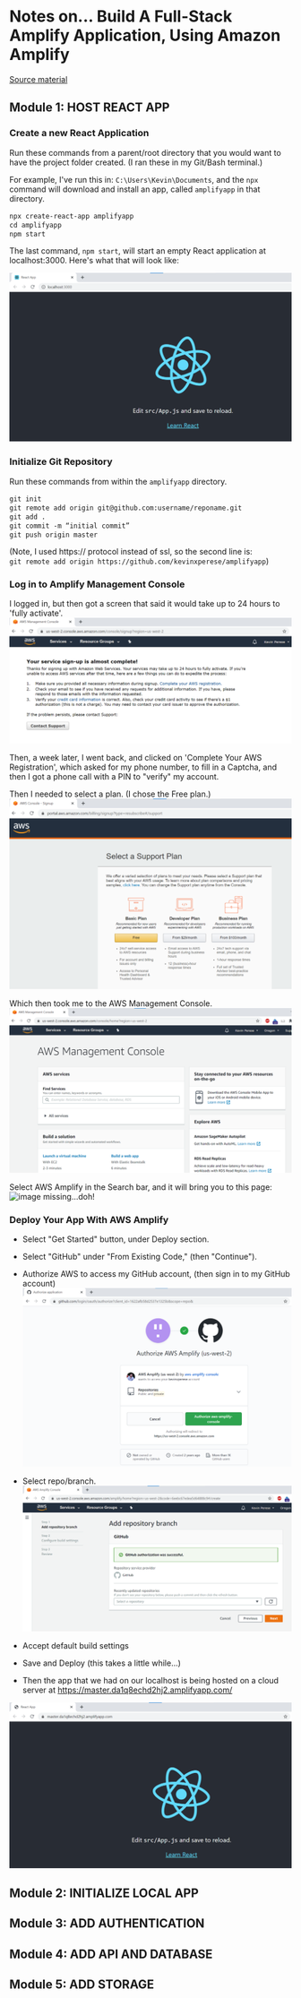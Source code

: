 # Notes on... Build A Full-Stack Amplify Application, Using Amazon Amplify

[Source material](https://aws.amazon.com/getting-started/hands-on/build-react-app-amplify-graphql)

## Module 1: HOST REACT APP

### Create a new React Application
Run these commands from a parent/root directory that you would want to have the project
folder created. (I ran these in my Git/Bash terminal.)

For example, I've run this in: `C:\Users\Kevin\Documents`, and the `npx`
command will download and install an app, called `amplifyapp` in that directory.

```
npx create-react-app amplifyapp
cd amplifyapp
npm start
```

The last command, `npm start`, will start an empty React application at localhost:3000.
Here's what that will look like:

![local-app](docs/react-app-screenshot.png)

### Initialize Git Repository
Run these commands from within the `amplifyapp` directory.

```
git init
git remote add origin git@github.com:username/reponame.git
git add .
git commit -m “initial commit”
git push origin master
```
(Note, I used https:// protocol instead of ssl, so the second line is:   
  `git remote add origin https://github.com/kevinxperese/amplifyapp`)

### Log in to Amplify Management Console
I logged in, but then got a screen that said it would take up to 24 hours to 'fully activate'.   
![sign-up](docs/aws-sign-up.png)

Then, a week later, I went back, and clicked on 'Complete Your AWS Registration', which
asked for my phone number, to fill in a Captcha, and then I got a phone call with a PIN
to "verify" my account.

Then I needed to select a plan. (I chose the Free plan.)   
![select-plan](docs/aws-select-plan.png)

Which then took me to the AWS Management Console.   
![managment-console](docs/aws-management-console.png)

Select AWS Amplify in the Search bar, and it will bring you to this page:   
![image missing...doh!]()

### Deploy Your App With AWS Amplify
* Select "Get Started" button, under Deploy section.

* Select "GitHub" under "From Existing Code," (then "Continue").   

* Authorize AWS to access my GitHub account, (then sign in to my GitHub account)   
![authorize-github](docs/aws-authorize-github.png)

* Select repo/branch.
![select-repo](docs/aws-select-github-repo.png)

* Accept default build settings

* Save and Deploy (this takes a little while...)

* Then the app that we had on our localhost is being hosted on a cloud server at
https://master.da1q8echd2hj2.amplifyapp.com/

![online-app](docs/aws-react-app-online.png)

## Module 2: INITIALIZE LOCAL APP

## Module 3: ADD AUTHENTICATION

## Module 4: ADD API AND DATABASE

## Module 5: ADD STORAGE
